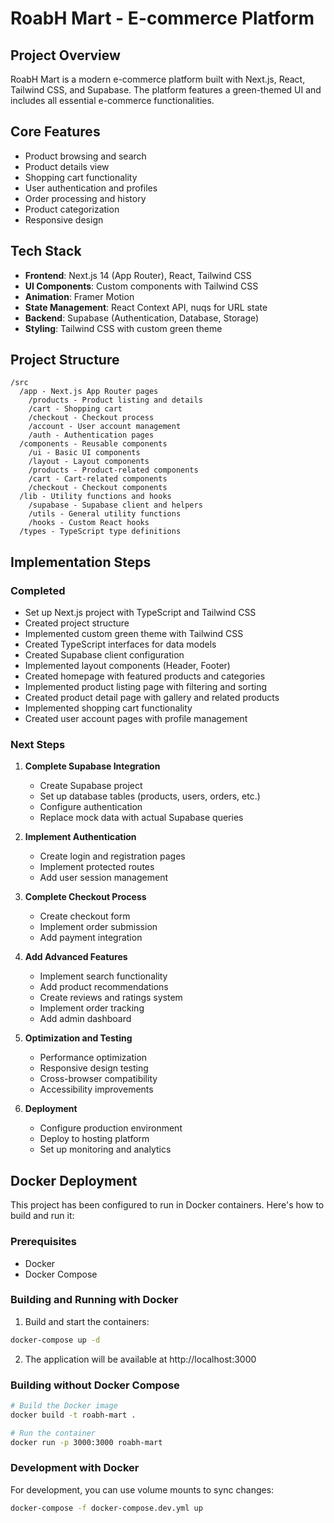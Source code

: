 # RoabH Mart - E-commerce Platform

## Project Overview
RoabH Mart is a modern e-commerce platform built with Next.js, React, Tailwind CSS, and Supabase. The platform features a green-themed UI and includes all essential e-commerce functionalities.

## Core Features
- Product browsing and search
- Product details view
- Shopping cart functionality
- User authentication and profiles
- Order processing and history
- Product categorization
- Responsive design

## Tech Stack
- **Frontend**: Next.js 14 (App Router), React, Tailwind CSS
- **UI Components**: Custom components with Tailwind CSS
- **Animation**: Framer Motion
- **State Management**: React Context API, nuqs for URL state
- **Backend**: Supabase (Authentication, Database, Storage)
- **Styling**: Tailwind CSS with custom green theme

## Project Structure
```
/src
  /app - Next.js App Router pages
    /products - Product listing and details
    /cart - Shopping cart
    /checkout - Checkout process
    /account - User account management
    /auth - Authentication pages
  /components - Reusable components
    /ui - Basic UI components
    /layout - Layout components
    /products - Product-related components
    /cart - Cart-related components
    /checkout - Checkout components
  /lib - Utility functions and hooks
    /supabase - Supabase client and helpers
    /utils - General utility functions
    /hooks - Custom React hooks
  /types - TypeScript type definitions
```

## Implementation Steps

### Completed
- Set up Next.js project with TypeScript and Tailwind CSS
- Created project structure
- Implemented custom green theme with Tailwind CSS
- Created TypeScript interfaces for data models
- Created Supabase client configuration
- Implemented layout components (Header, Footer)
- Created homepage with featured products and categories
- Implemented product listing page with filtering and sorting
- Created product detail page with gallery and related products
- Implemented shopping cart functionality
- Created user account pages with profile management

### Next Steps
1. **Complete Supabase Integration**
   - Create Supabase project
   - Set up database tables (products, users, orders, etc.)
   - Configure authentication
   - Replace mock data with actual Supabase queries

2. **Implement Authentication**
   - Create login and registration pages
   - Implement protected routes
   - Add user session management

3. **Complete Checkout Process**
   - Create checkout form
   - Implement order submission
   - Add payment integration

4. **Add Advanced Features**
   - Implement search functionality
   - Add product recommendations
   - Create reviews and ratings system
   - Implement order tracking
   - Add admin dashboard

5. **Optimization and Testing**
   - Performance optimization
   - Responsive design testing
   - Cross-browser compatibility
   - Accessibility improvements

6. **Deployment**
   - Configure production environment
   - Deploy to hosting platform
   - Set up monitoring and analytics

## Docker Deployment

This project has been configured to run in Docker containers. Here's how to build and run it:

### Prerequisites

- Docker
- Docker Compose

### Building and Running with Docker

1. Build and start the containers:

```bash
docker-compose up -d
```

2. The application will be available at http://localhost:3000

### Building without Docker Compose

```bash
# Build the Docker image
docker build -t roabh-mart .

# Run the container
docker run -p 3000:3000 roabh-mart
```

### Development with Docker

For development, you can use volume mounts to sync changes:

```bash
docker-compose -f docker-compose.dev.yml up
```
